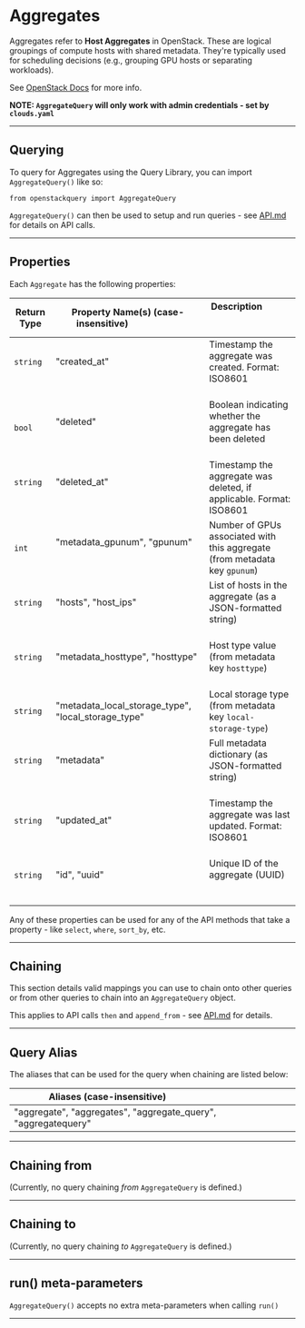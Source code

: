 # Aggregates

Aggregates refer to **Host Aggregates** in OpenStack. These are logical groupings of compute hosts with shared metadata. They're typically used for scheduling decisions (e.g., grouping GPU hosts or separating workloads).

See [OpenStack Docs](https://docs.openstack.org/api-ref/compute/#host-aggregates-os-aggregates) for more info.

**NOTE: `AggregateQuery` will only work with admin credentials - set by `clouds.yaml`**

---

## Querying

To query for Aggregates using the Query Library, you can import `AggregateQuery()` like so:

```
from openstackquery import AggregateQuery
```

`AggregateQuery()` can then be used to setup and run queries - see [API.md](../API.md) for details on API calls.

---

## Properties

Each `Aggregate` has the following properties:

| Return Type | Property Name(s) (case-insensitive)                      | Description                                                                       |
|-------------|----------------------------------------------------------|-----------------------------------------------------------------------------------|
| `string`    | "created_at"                                             | Timestamp the aggregate was created. Format: ISO8601                              |
| `bool`      | "deleted"                                                | Boolean indicating whether the aggregate has been deleted                         |
| `string`    | "deleted_at"                                             | Timestamp the aggregate was deleted, if applicable. Format: ISO8601               |
| `int`       | "metadata_gpunum", "gpunum"                              | Number of GPUs associated with this aggregate (from metadata key `gpunum`)        |
| `string`    | "hosts", "host_ips"                                      | List of hosts in the aggregate (as a JSON-formatted string)                       |
| `string`    | "metadata_hosttype", "hosttype"                          | Host type value (from metadata key `hosttype`)                                    |
| `string`    | "metadata_local_storage_type", "local_storage_type"      | Local storage type (from metadata key `local-storage-type`)                       |
| `string`    | "metadata"                                               | Full metadata dictionary (as JSON-formatted string)                               |
| `string`    | "updated_at"                                             | Timestamp the aggregate was last updated. Format: ISO8601                         |
| `string`    | "id", "uuid"                                             | Unique ID of the aggregate (UUID)                                                 |

Any of these properties can be used for any of the API methods that take a property - like `select`, `where`, `sort_by`, etc.

---

## Chaining

This section details valid mappings you can use to chain onto other queries or from other queries to chain into an `AggregateQuery` object.

This applies to API calls `then` and `append_from` - see [API.md](../API.md) for details.

---

## Query Alias

The aliases that can be used for the query when chaining are listed below:

| Aliases (case-insensitive)                                     |
|----------------------------------------------------------------|
| "aggregate", "aggregates", "aggregate_query", "aggregatequery" |

---

## Chaining from

(Currently, no query chaining *from* `AggregateQuery` is defined.)

---

## Chaining to

(Currently, no query chaining *to* `AggregateQuery` is defined.)

---

## run() meta-parameters

`AggregateQuery()` accepts no extra meta-parameters when calling `run()`

---
